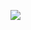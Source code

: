 <a href="https://8156217.tistory.com" target="_blank"><img src="https://img.shields.io/badge/Tistory-lightgray?style=plastic&logo=Tistory&logoColor=black"/></a>

